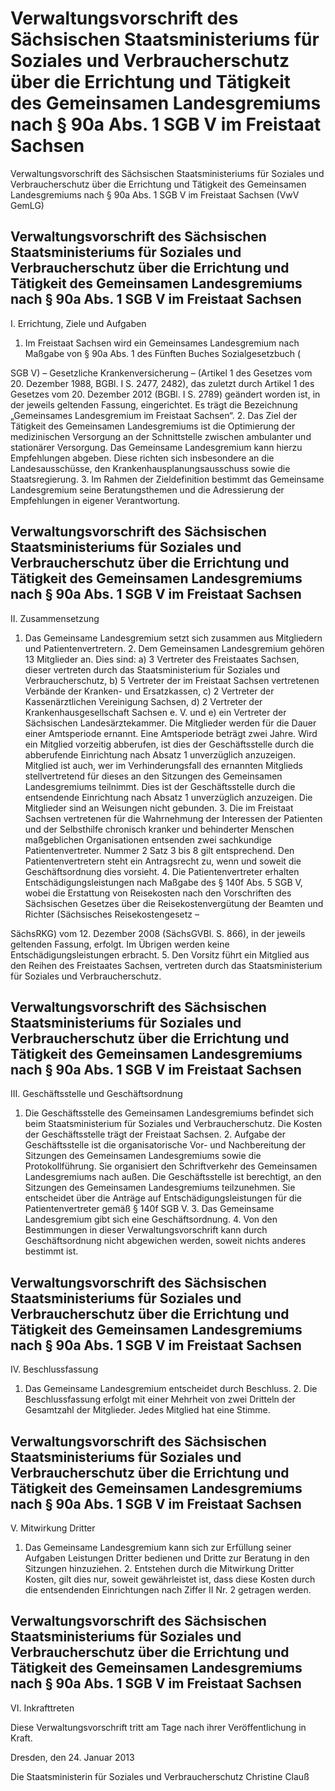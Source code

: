 # Verwaltungsvorschrift des Sächsischen Staatsministeriums für Soziales und Verbraucherschutz über die Errichtung und Tätigkeit des Gemeinsamen Landesgremiums nach § 90a Abs. 1 SGB V im Freistaat Sachsen 



Verwaltungsvorschrift des Sächsischen Staatsministeriums für Soziales und Verbraucherschutz über die Errichtung und Tätigkeit des Gemeinsamen Landesgremiums nach § 90a Abs. 1 SGB V im Freistaat Sachsen (VwV GemLG)

## Verwaltungsvorschrift des Sächsischen Staatsministeriums für Soziales und Verbraucherschutz über die Errichtung und Tätigkeit des Gemeinsamen Landesgremiums nach § 90a Abs. 1 SGB V im Freistaat Sachsen 

 I. Errichtung, Ziele und Aufgaben

1. Im Freistaat Sachsen wird ein Gemeinsames Landesgremium nach Maßgabe von § 90a Abs. 1 des 
              Fünften Buches Sozialgesetzbuch (
            
SGB V) – Gesetzliche Krankenversicherung – (Artikel 1 des Gesetzes vom 20. Dezember 1988, BGBl. I S. 2477, 2482), das zuletzt durch Artikel 1 des Gesetzes vom 20. Dezember 2012 (BGBl. I S. 2789) geändert worden ist, in der jeweils geltenden Fassung, eingerichtet. Es trägt die Bezeichnung „Gemeinsames Landesgremium im Freistaat Sachsen“. 2. Das Ziel der Tätigkeit des Gemeinsamen Landesgremiums ist die Optimierung der medizinischen Versorgung an der Schnittstelle zwischen ambulanter und stationärer Versorgung. Das Gemeinsame Landesgremium kann hierzu Empfehlungen abgeben. Diese richten sich insbesondere an die Landesausschüsse, den Krankenhausplanungsausschuss sowie die Staatsregierung. 3. Im Rahmen der Zieldefinition bestimmt das Gemeinsame Landesgremium seine Beratungsthemen und die Adressierung der Empfehlungen in eigener Verantwortung. 
## Verwaltungsvorschrift des Sächsischen Staatsministeriums für Soziales und Verbraucherschutz über die Errichtung und Tätigkeit des Gemeinsamen Landesgremiums nach § 90a Abs. 1 SGB V im Freistaat Sachsen 

 II. Zusammensetzung

1. Das Gemeinsame Landesgremium setzt sich zusammen aus Mitgliedern und Patientenvertretern. 2. Dem Gemeinsamen Landesgremium gehören 13 Mitglieder an. Dies sind: a) 3 Vertreter des Freistaates Sachsen, dieser vertreten durch das Staatsministerium für Soziales und Verbraucherschutz, b) 5 Vertreter der im Freistaat Sachsen vertretenen Verbände der Kranken- und Ersatzkassen, c) 2 Vertreter der Kassenärztlichen Vereinigung Sachsen, d) 2 Vertreter der Krankenhausgesellschaft Sachsen e. V. und e) ein Vertreter der Sächsischen Landesärztekammer. Die Mitglieder werden für die Dauer einer Amtsperiode ernannt. Eine Amtsperiode beträgt zwei Jahre. Wird ein Mitglied vorzeitig abberufen, ist dies der Geschäftsstelle durch die abberufende Einrichtung nach Absatz 1 unverzüglich anzuzeigen. Mitglied ist auch, wer im Verhinderungsfall des ernannten Mitglieds stellvertretend für dieses an den Sitzungen des Gemeinsamen Landesgremiums teilnimmt. Dies ist der Geschäftsstelle durch die entsendende Einrichtung nach Absatz 1 unverzüglich anzuzeigen. Die Mitglieder sind an Weisungen nicht gebunden. 3. Die im Freistaat Sachsen vertretenen für die Wahrnehmung der Interessen der Patienten und der Selbsthilfe chronisch kranker und behinderter Menschen maßgeblichen Organisationen entsenden zwei sachkundige Patientenvertreter. Nummer 2 Satz 3 bis 8 gilt entsprechend. Den Patientenvertretern steht ein Antragsrecht zu, wenn und soweit die Geschäftsordnung dies vorsieht. 4. Die Patientenvertreter erhalten Entschädigungsleistungen nach Maßgabe des § 140f Abs. 5 
            SGB V, wobei die Erstattung von Reisekosten nach den Vorschriften des Sächsischen Gesetzes über die Reisekostenvergütung der Beamten und Richter (Sächsisches Reisekostengesetz – 
          
SächsRKG) vom 12. Dezember 2008 (SächsGVBl. S. 866), in der jeweils geltenden Fassung, erfolgt. Im Übrigen werden keine Entschädigungsleistungen erbracht. 5. Den Vorsitz führt ein Mitglied aus den Reihen des Freistaates Sachsen, vertreten durch das Staatsministerium für Soziales und Verbraucherschutz. 
## Verwaltungsvorschrift des Sächsischen Staatsministeriums für Soziales und Verbraucherschutz über die Errichtung und Tätigkeit des Gemeinsamen Landesgremiums nach § 90a Abs. 1 SGB V im Freistaat Sachsen 

 III. Geschäftsstelle und Geschäftsordnung

1. Die Geschäftsstelle des Gemeinsamen Landesgremiums befindet sich beim Staatsministerium für Soziales und Verbraucherschutz. Die Kosten der Geschäftsstelle trägt der Freistaat Sachsen. 2. Aufgabe der Geschäftsstelle ist die organisatorische Vor- und Nachbereitung der Sitzungen des Gemeinsamen Landesgremiums sowie die Protokollführung. Sie organisiert den Schriftverkehr des Gemeinsamen Landesgremiums nach außen. Die Geschäftsstelle ist berechtigt, an den Sitzungen des Gemeinsamen Landesgremiums teilzunehmen. Sie entscheidet über die Anträge auf Entschädigungsleistungen für die Patientenvertreter gemäß § 140f 
            SGB V. 3. Das Gemeinsame Landesgremium gibt sich eine Geschäftsordnung. 4. Von den Bestimmungen in dieser Verwaltungsvorschrift kann durch Geschäftsordnung nicht abgewichen werden, soweit nichts anderes bestimmt ist. 
## Verwaltungsvorschrift des Sächsischen Staatsministeriums für Soziales und Verbraucherschutz über die Errichtung und Tätigkeit des Gemeinsamen Landesgremiums nach § 90a Abs. 1 SGB V im Freistaat Sachsen 

 IV. Beschlussfassung

1. Das Gemeinsame Landesgremium entscheidet durch Beschluss. 2. Die Beschlussfassung erfolgt mit einer Mehrheit von zwei Dritteln der Gesamtzahl der Mitglieder. Jedes Mitglied hat eine Stimme. 
## Verwaltungsvorschrift des Sächsischen Staatsministeriums für Soziales und Verbraucherschutz über die Errichtung und Tätigkeit des Gemeinsamen Landesgremiums nach § 90a Abs. 1 SGB V im Freistaat Sachsen 

 V. Mitwirkung Dritter

1. Das Gemeinsame Landesgremium kann sich zur Erfüllung seiner Aufgaben Leistungen Dritter bedienen und Dritte zur Beratung in den Sitzungen hinzuziehen. 2. Entstehen durch die Mitwirkung Dritter Kosten, gilt dies nur, soweit gewährleistet ist, dass diese Kosten durch die entsendenden Einrichtungen nach Ziffer II Nr. 2 getragen werden. 
## Verwaltungsvorschrift des Sächsischen Staatsministeriums für Soziales und Verbraucherschutz über die Errichtung und Tätigkeit des Gemeinsamen Landesgremiums nach § 90a Abs. 1 SGB V im Freistaat Sachsen 

 VI. Inkrafttreten

Diese Verwaltungsvorschrift tritt am Tage nach ihrer Veröffentlichung in Kraft.

Dresden, den 24. Januar 2013

Die Staatsministerin 
           für Soziales und Verbraucherschutz 
           Christine Clauß

